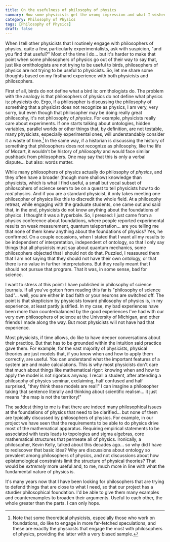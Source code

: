 ```yaml
---
title: On the usefulness of philosophy of physics
summary: How some physicists get the wrong impression and what I wished philosophers discussed
category: Philosophy of Physics
tags: [Philosophy of Physics]
draft: false
---
```


When I tell other physicists that I routinely engage with philosophers of physics, quite a few, particularly experimentalists, ask with suspicion, "and you find that useful?" Most of the time I do... but it's harder to make that point when some philosophers of physics go out of their way to say that, just like ornithologists are not trying to be useful to birds, philosophers of physics are not trying to be useful to physicists. So, let me share some thoughts based on my firsthand experience with both physicists and philosophers.

First of all, birds do not define what a bird is: ornithologists do. The problem with the analogy is that philosophers of physics do not define what physics is: physicists do. Ergo, if a philosopher is discussing the philosophy of something that a physicist does not recognize as physics, I am very, very sorry, but even though that philosopher may be doing really great philosophy, it's not philosophy of *physics*. For example, physicists really care about experiments. If one starts talking about ontologies, hidden variables, parallel worlds or other things that, by definition, are not testable, many physicists, especially experimental ones, will understandably consider it a waste of time.[^1] In the same way, if a historian is discussing the history of something that philosophers does not recognize as philosophy, like the life of Mozart, it wouldn't be history of *philosophy* and would face similar pushback from philosophers. One may say that this is only a verbal dispute... but also: words matter.

While many philosophers of physics actually do philosophy of *physics*, and they often have a broader (though more shallow) knowledge than physicists, which is what I find useful, a small but vocal subset of philosophers of science seem to be on a quest to tell physicists how to do *real* physics. And if you are a standard physicist, it only takes meeting one philosopher of physics like this to discredit the whole field. At a philosophy retreat, while engaging with the graduate students, one came out and said that, in the end, physicists do not know anything about the foundations of physics. I thought it was a hyperbole. So, I pressed: I just came from a physics conference about foundations, where people reported experimental results on weak measurement, quantum teleportation... are you telling me that none of them knew anything about the foundations of physics? Yes, he confirmed. On a couple occasions, when I stated that I want all my results to be independent of interpretation, independent of ontology, so that I only say things that all physicists must say about quantum mechanics, some philosophers objected that I should not do that. Puzzled, I reassured them that I am not saying that they should not have their own ontology, or that there is no value in further interpretations. But they really meant that I should not pursue that program. That it was, in some sense, bad for science.

I want to stress at this point: I have published in philosophy of science journals. If all you've gotten from reading this far is "philosophy of science bad"... well, you are either in bad faith or your neurons are switched off. The point is that skepticism by physicists toward philosophy of physics is, in my experience, at least partly justified. In my case, my bad experiences have been more than counterbalanced by the good experiences I've had with our very own philosophers of science at the University of Michigan, and other friends I made along the way. But most physicists will not have had that experience.

Most physicists, if time allows, do like to have deeper conversations about their practice. But that has to be grounded within the intuition said practice gave them. For example, for the vast majority of physicists, physical theories are just models that, if you know when and how to apply them correctly, are useful. You can understand what the important features of a system are and make calculations. This is why most physicists don't care that much about things like mathematical rigor: knowing when and how to apply the model is not rigorous anyway. I recall a student, after attending a philosophy of physics seminar, exclaiming, half confused and half surprised, "they think these models are real!" I can imagine a philosopher taking that sentence literally and thinking about scientific realism... it just means "the map is not the territory!"

The saddest thing to me is that there are indeed many philosophical issues at the foundations of physics that need to be clarified... but none of them are typically discussed by philosophers of physics. For example, in our project we have seen that the requirements to be able to do physics drive most of the mathematical apparatus. Requiring empirical statements to be associated with tests leads to topologies and sigma algebras, core mathematical structures that permeate all of physics. Ironically, a philosopher, Kevin Kelly, talked about this decades ago... so why did I have to rediscover that basic idea? Why are discussions about ontology so prevalent among philosophers of physics, and not discussions about how epistemological constraints limit the structure of physical theories? That would be *extremely* more useful and, to me, much more in line with what the fundamental nature of physics is.

It's many years now that I have been looking for philosophers that are trying to defend things that are close to what I need, so that our project has a sturdier philosophical foundation. I'd be able to give them many examples and counterexamples to broaden their arguments. Useful to each other, the whole greater than the parts. I can only hope.

[^1]: Note that some theoretical physicists, especially those who work on foundations, do like to engage in more far-fetched speculations, and these are exactly the physicists that engage the most with philosophers of physics, providing the latter with a very biased sample.